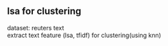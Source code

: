## lsa for clustering
dataset: reuters text  
extract text feature (lsa, tfidf) for clustering(using knn)